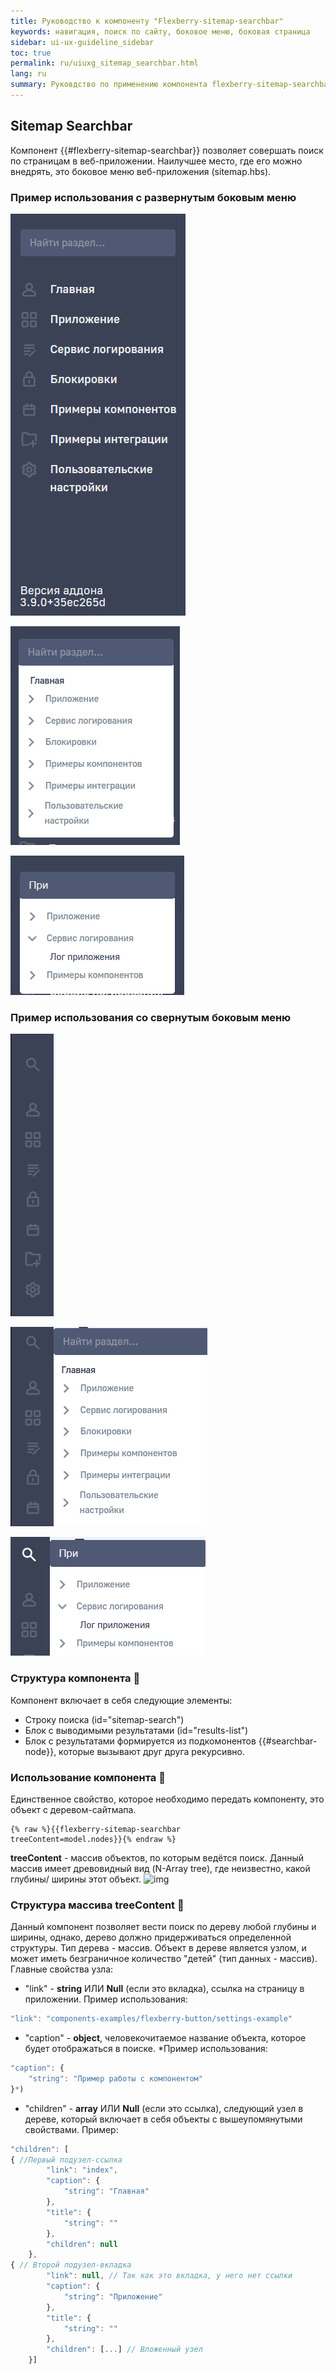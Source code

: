 ```yaml
---
title: Руководство к компоненту "Flexberry-sitemap-searchbar"
keywords: навигация, поиск по сайту, боковое меню, боковая страница
sidebar: ui-ux-guideline_sidebar
toc: true
permalink: ru/uiuxg_sitemap_searchbar.html
lang: ru
summary: Руковдство по применению компонента flexberry-sitemap-searchbar.
---
```


## Sitemap Searchbar

Компонент {{#flexberry-sitemap-searchbar}} позволяет совершать поиск по страницам в веб-приложении. Наилучшее место, где его можно внедрять, это боковое меню веб-приложения (sitemap.hbs).  

### Пример использования с развернутым боковым меню

![Картинка использования 1](../../../images\pages\guides\ui-ux-guideline\uiuxg_sitemap_searchbar\1.png)

![Картинка использования 2](../../../images\pages\guides\ui-ux-guideline\uiuxg_sitemap_searchbar\2.png)

![Картинка использования 3](../../../images\pages\guides\ui-ux-guideline\uiuxg_sitemap_searchbar\3.png)

### Пример использования со свернутым боковым меню

![Картинка использования 4](../../../images\pages\guides\ui-ux-guideline\uiuxg_sitemap_searchbar\4.png)

![Картинка использования 5](../../../images\pages\guides\ui-ux-guideline\uiuxg_sitemap_searchbar\5.png)

![Картинка использования 6](../../../images\pages\guides\ui-ux-guideline\uiuxg_sitemap_searchbar\6.png)

### Структура компонента 📝

Компонент включает в себя следующие элементы:

* Строку поиска (id="sitemap-search")
* Блок с выводимыми результатами  (id="results-list")
* Блок с результатами формируется из подкомонентов {{#searchbar-node}}, которые вызывают друг друга рекурсивно.

### Использование компонента 🔮

Единственное свойство, которое необходимо передать компоненту, это объект с деревом-сайтмапа.

```
{% raw %}{{flexberry-sitemap-searchbar
treeContent=model.nodes}}{% endraw %}
```

**treeContent** - массив объектов, по которым ведётся поиск. Данный массив имеет древовидный вид (N-Array tree), где неизвестно, какой глубины/ ширины этот объект.
![img](https://media.geeksforgeeks.org/wp-content/uploads/20190612120758/generic-tree_gfg.png)

### Структура массива treeContent 🧱

Данный компонент позволяет вести поиск по дереву любой глубины и ширины, однако, дерево должно придерживаться определенной структуры.
Тип дерева - массив. Объект в дереве является узлом, и может иметь безграничное количество "детей" (тип данных - массив). Главные свойства узла:

* "link" - **string** ИЛИ **Null** (если это вкладка), ссылка на страницу в приложении.
Пример использования:

```javascript
"link": "components-examples/flexberry-button/settings-example"
```

* "caption" - **object**, человекочитаемое название объекта, которое будет отображаться в поиске.
*Пример использования:

```javascript
"caption": {
    "string": "Пример работы с компонентом"
}*)
```

* "children" - **array** ИЛИ **Null** (если это ссылка), следующий узел в дереве, который включает в себя объекты с вышеупомянутыми свойствами.
Пример:

```javascript
"children": [
{ //Первый подузел-ссылка
        "link": "index",
        "caption": {
            "string": "Главная"
        },
        "title": {
            "string": ""
        },
        "children": null
    }, 
{ // Второй подузел-вкладка
        "link": null, // Так как это вкладка, у него нет ссылки
        "caption": {
            "string": "Приложение"
        },
        "title": {
            "string": ""
        },
        "children": [...] // Вложенный узел
    }]
```
